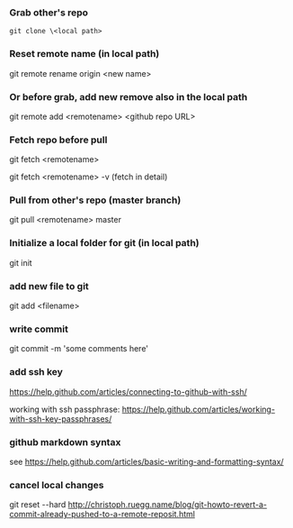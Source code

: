 ### Grab other's repo
 `git clone \<local path>`

### Reset remote name (in local path)
git remote rename origin \<new name>

### Or before grab, add new remove also in the local path
git remote add \<remotename> \<github repo URL>

### Fetch repo before pull
git fetch \<remotename>

git fetch \<remotename> -v (fetch in detail)

### Pull from other's repo (master branch)
git pull \<remotename> master

### Initialize a local folder for git (in local path)
git init

### add new file to git
git add \<filename>

### write commit
git commit -m 'some comments here'

### add ssh key
<https://help.github.com/articles/connecting-to-github-with-ssh/>

working with ssh passphrase: <https://help.github.com/articles/working-with-ssh-key-passphrases/>

### github markdown syntax
see <https://help.github.com/articles/basic-writing-and-formatting-syntax/>

### cancel local changes
git reset --hard
<http://christoph.ruegg.name/blog/git-howto-revert-a-commit-already-pushed-to-a-remote-reposit.html>
